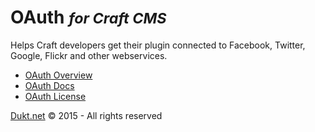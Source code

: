 # OAuth <small>_for Craft CMS_</small>

Helps Craft developers get their plugin connected to Facebook, Twitter, Google, Flickr and other webservices.

- [OAuth Overview](https://dukt.net/craft/oauth/)
- [OAuth Docs](https://dukt.net/craft/oauth/docs)
- [OAuth License](https://dukt.net/craft/oauth/docs/license)


[Dukt.net](https://dukt.net/) © 2015 - All rights reserved